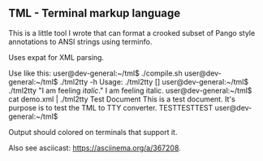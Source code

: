 ## TML - Terminal markup language

This is a little tool I wrote that can format a crooked subset of Pango style annotations to ANSI strings using terminfo.

Uses expat for XML parsing.

Use like this:
    user@dev-general:~/tml$ ./compile.sh
    user@dev-general:~/tml$ ./tml2tty -h
    Usage: ./tml2tty [<higher magic>]
    user@dev-general:~/tml$ ./tml2tty "<red>I</red> am feeling <i>italic</i>."
    I am feeling italic.
    user@dev-general:~/tml$ cat demo.xml | ./tml2tty 
    Test Document
    This is a test document. It's purpose is to test the TML to TTY converter.
    TESTTESTTEST
    user@dev-general:~/tml$ 

Output should colored on terminals that support it.

Also see asciicast: https://asciinema.org/a/367208.

